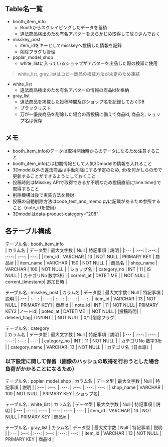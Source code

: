 ## Table名一覧
- booth_item_info
  - Boothからスクレイピングしたデータを蓄積
  - 違法商品検出のため有名アバターをあらかじめ取得して放り込んでおく
- misskey_post
  - item_idをキーとしてmisskeyへ投稿した情報を記録
  - 削除フラグも管理
- poplar_model_shop
  - white_listに入っているショップがアバターを出品した際の検知に使用
> white_list, gray_listはコピー商品の検証方法が未定のため凍結
- white_list
  - 違法商品検出のため有名アバターの情報の商品idを格納
- gray_list
  - 違法商品を掲載した投稿時間及びショップ名を記録しておくDB
  - ブラックリスト
  - 万が一優良商品を削除した場合の再投稿に備えて商品id, 商品名, ショップ名は保存

## メモ
- booth_item_infoのデータは取得開始時からのデータになるため注意すること
- booth_item_infoには初期情報として人気3Dmodelの情報を入れること
- 3Dmodel以外の違法商品は手動削除にする予定のため, dbを何かしらの形で更新することができるようにしておくこと
- 投稿時刻はMisskey APIで取得できるか不明なため投稿直前にtime.time()で取得すること
- 削除機構は後で実装方法を検討
- 投稿の自動削除方法はcode_test_and_memo.pyに記載があるため参照すること（note_idを使用）
- 3Dmodelはdata-product-category="208"


## 各テーブル構成

テーブル名 : booth_item_info         
| カラム名     | データ型  | 最大文字数      | Null     | 特記事項    | 説明 |
|:---         | :---:    | :---:          | :---:    | :---:       | ---: |
| item_id     | VARCHAR  | 13             | NOT NULL | PRIMARY KEY | 商品id |
| item_name   | VARCHAR  | 150            | NOT NULL |             | 商品名 |
| shop_name   | VARCHAR  | 100            | NOT NULL |             | ショップ名 |
| category_no | INT      | 11             | IS  NULL |             | カテゴリNo 数字3桁 |
| corrent_at  | DATETIME |                | NOT NULL | corrent_timestamp| 追加日時 |


テーブル名 : misskey_post
| カラム名     | データ型  | 最大文字数     | Null     | 特記事項     | 説明 |
|:---         | :---:    | :---:         | :---:    | :---:        | ---: |
| item_id     | VARCHAR  | 13            | NOT NULL | PRIMARY KEY1 | 商品id |
| note_id     | INT      | 11            | NOT NULL | PRIMARY KEY2 |ノートid|
| poted_at    | DATETIME |               | NOT NULL |              |投稿時間|
| deleted_flag| TINYINT  |               | NOT NULL | 0/1          |削除フラグ|


テーブル名 : category       
| カラム名     | データ型  | 最大文字数      | Null     | 特記事項    | 説明 |
|:---         | :---:    | :---:          | :---:    | :---:       | ---: |
| category_no | INT      | 11             | NOT NULL |             | カテゴリNo 数字3桁 |
| category_name | VARCHAR| 13             | NOT NULL |             | カテゴリ名（日本語）|

### 以下設定に関して保留（画像のハッシュの取得を行おうとした場合負荷がかかることになるため）

テーブル名 : poplar_model_shop
| カラム名     | データ型  | 最大文字数  | Null     | 特記事項     | 説明 |
|:---         | :---:    | :---:      | :---:    | :---:        | ---: |
| shop_name   | VARCHAR  |  100       | NOT NULL | PRIMARY KEY  | ショップ名|


テーブル名 : white_list
| カラム名     | データ型  | 最大文字数  | Null     | 特記事項    | 説明 |
|:---         | :---:    | :---:      | :---:    | :---:       | ---: |
| item_id     | VARCHAR  | 13         | NOT NULL | PRIMARY KEY | 商品id |


テーブル名 : gray_list
| カラム名     | データ型  | 最大文字数  | Null     | 特記事項    | 説明 |
|:---         | :---:    | :---:      | :---:    | :---:       | ---: |
| item_id     | VARCHAR  | 13         | NOT NULL | PRIMARY KEY | 商品id |

